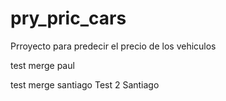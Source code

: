 # pry_pric_cars
Prroyecto para predecir el precio de los vehiculos  

test merge paul

test merge santiago
    Test 2 Santiago